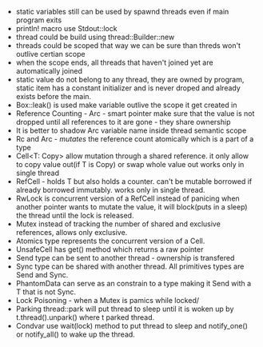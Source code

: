 - static variables still can be used by spawnd threads even if main program exits
- println! macro use Stdout::lock
- thread could be build using thread::Builder::new
- threads could be scoped that way we can be sure than threds won't outlive certian scope
- when the scope ends, all threads that haven't joined yet are automatically joined
- static value do not belong to any thread, they are owned by program, static item has a constant initializer and is never droped and already exists before the main.
- Box::leak() is used make variable outlive the scope it get created in
- Reference Counting - Arc - smart pointer make sure that the value is not dropped until all references to it are gone - they share ownership
- It is better to shadow Arc variable name inside thread semantic scope
- Rc and Arc - *mutates* the reference count atomically which is a part of a type
- Cell<T: Copy> allow mutation through a shared reference. it only allow to copy value out(if T is Copy) or swap whole value out works only in single thread
- RefCell<T> - holds T but also holds a counter. can't be mutable borrowed if already borrowed immutably. works only in single thread.
- RwLock is concurrent version of a RefCell instead of panicing when another pointer wants to mutate the value, it will block(puts in a sleep) the thread until the lock is released.
- Mutex instead of tracking the number of shared and exclusive references, allows only exclusive.
- Atomics type represents the concurrent version of a Cell.
- UnsafeCell has get() method which returns a raw pointer
- Send type can be sent to another thread - ownership is transfered
- Sync type can be shared with another thread. All primitives types are Send and Sync.
- PhantomData<T> can serve as an constrain to a type making it Send with a T that is not Sync.
- Lock Poisoning - when a Mutex is pamics while locked/
- Parking thread::park will put thread to sleep until it is woken up by t.thread().unpark() where t parked thread.
- Condvar use wait(lock) method to put thread to sleep and notify_one() or notify_all() to wake up the thread.
